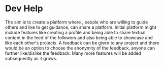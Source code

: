# Dev Help

The aim is to create a platform where , people who are willing to guide others and like to get guidance, can share a platform. Initial platform might include features like creating a profile and being able to share textual content in the feed of the followers and also being able to showcase and like each other's projects. A feedback can be given to any project and there would be an option to choose the anonymity of the feedback, anyone can further like/dislike the feedback. Many more features will be added subsequently as it grows.

